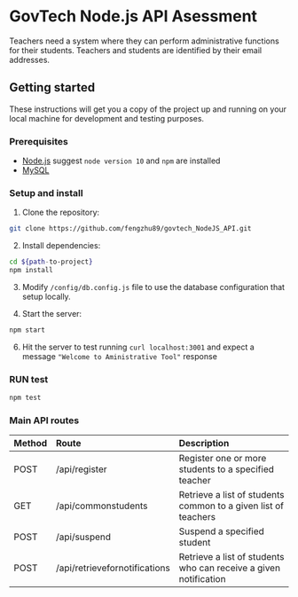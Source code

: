 # GovTech Node.js API Asessment

Teachers need a system where they can perform administrative functions for their students. Teachers and students are identified by their email addresses.

## Getting started

These instructions will get you a copy of the project up and running on your local machine for development and testing purposes. 

### Prerequisites

- [Node.js](https://nodejs.org/en/download/)  suggest `node version 10` and `npm` are installed
- [MySQL](https://dev.mysql.com/downloads/mysql/)

### Setup and install

1. Clone the repository:

```bash
git clone https://github.com/fengzhu89/govtech_NodeJS_API.git
```

2. Install dependencies:

```bash
cd ${path-to-project}
npm install
```

3. Modify `/config/db.config.js` file to use the database configuration that setup locally.

5. Start the server:

```bash
npm start
```
6. Hit the server to test running `curl localhost:3001` and expect a message `"Welcome to Aministrative Tool"` response 

### RUN test

```bash
npm test
```
### Main API routes

| Method | Route                         | Description                                                       |
| :----- | :---------------------------- | :---------------------------------------------------------------- |
| POST   | /api/register                 | Register one or more students to a specified teacher              |
| GET    | /api/commonstudents           | Retrieve a list of students common to a given list of teachers    |
| POST   | /api/suspend                  | Suspend a specified student                                       |
| POST   | /api/retrievefornotifications | Retrieve a list of students who can receive a given notification  |
